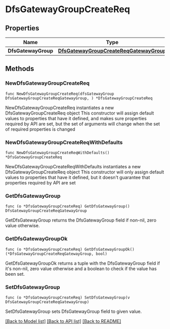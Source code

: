 # DfsGatewayGroupCreateReq

## Properties

Name | Type | Description | Notes
------------ | ------------- | ------------- | -------------
**DfsGatewayGroup** | [**DfsGatewayGroupCreateReqGatewayGroup**](DfsGatewayGroupCreateReqGatewayGroup.md) |  | 

## Methods

### NewDfsGatewayGroupCreateReq

`func NewDfsGatewayGroupCreateReq(dfsGatewayGroup DfsGatewayGroupCreateReqGatewayGroup, ) *DfsGatewayGroupCreateReq`

NewDfsGatewayGroupCreateReq instantiates a new DfsGatewayGroupCreateReq object
This constructor will assign default values to properties that have it defined,
and makes sure properties required by API are set, but the set of arguments
will change when the set of required properties is changed

### NewDfsGatewayGroupCreateReqWithDefaults

`func NewDfsGatewayGroupCreateReqWithDefaults() *DfsGatewayGroupCreateReq`

NewDfsGatewayGroupCreateReqWithDefaults instantiates a new DfsGatewayGroupCreateReq object
This constructor will only assign default values to properties that have it defined,
but it doesn't guarantee that properties required by API are set

### GetDfsGatewayGroup

`func (o *DfsGatewayGroupCreateReq) GetDfsGatewayGroup() DfsGatewayGroupCreateReqGatewayGroup`

GetDfsGatewayGroup returns the DfsGatewayGroup field if non-nil, zero value otherwise.

### GetDfsGatewayGroupOk

`func (o *DfsGatewayGroupCreateReq) GetDfsGatewayGroupOk() (*DfsGatewayGroupCreateReqGatewayGroup, bool)`

GetDfsGatewayGroupOk returns a tuple with the DfsGatewayGroup field if it's non-nil, zero value otherwise
and a boolean to check if the value has been set.

### SetDfsGatewayGroup

`func (o *DfsGatewayGroupCreateReq) SetDfsGatewayGroup(v DfsGatewayGroupCreateReqGatewayGroup)`

SetDfsGatewayGroup sets DfsGatewayGroup field to given value.



[[Back to Model list]](../README.md#documentation-for-models) [[Back to API list]](../README.md#documentation-for-api-endpoints) [[Back to README]](../README.md)


